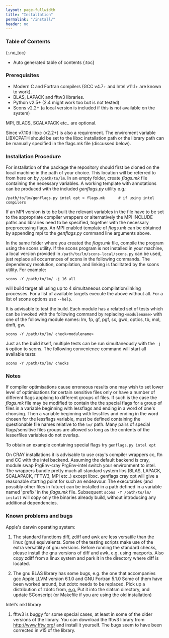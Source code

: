 ```yaml
---
layout: page-fullwidth
title: "Installation"
permalink: "/install/"
header: no
---
```


### Table of Contents
{:.no_toc}
*  Auto generated table of contents
{:toc}

### Prerequisites

+ Modern C and Fortran compilers (GCC v4.7+ and Intel v11.1+ are known to work).
+ BLAS, LAPACK and fftw3 libraries.
+ Python v2.5+ (2.4 might work too but is not tested)
+ Scons v2.2+ (a local version is included if this is not available on the system)

MPI, BLACS, SCALAPACK etc.. are optional.

Since v7.10d libxc (v2.2+) is also a requirement. The enviroment variable LIBXCPATH should be set to the libxc installation path or the library path can be manually specified in the flags.mk file (discussed below).

### Installation Procedure

For installation of the package the repository should first be cloned on the local machine in the path of your choice. This location will be referred to from here on by `/path/to/lm`. In an empty folder, create *flags.mk* file containing the necessary variables. A working template with annotations can be produced with the included *genflags.py* utility e.g.:

`/path/to/lm/genflags.py intel opt > flags.mk      # if using intel compilers`

If an MPI version is to be built the relevant variables in the file have to be set to the appropriate compiler wrappers or alternatively the MPI INCLUDE paths and libraries need to be specified, together with the necessary preprocessing flags. An MPI enabled template of *flags.mk* can be obtained by appending mpi to the *genflags.py* command line arguments above.

In the same folder where you created the *flags.mk* file, compile the program using the scons utility. If the scons program is not installed in your machine, a local version provided in `/path/to/lm/scons-local/scons.py` can be used, just replace all occurrences of scons in the following commands. The dependency resolution, compilation, and linking is facilitated by the scons utility. For example:

`scons -Y /path/to/lm/ -j 16 all`

will build target all using up to 4 simultaneous compilation/linking processes. For a list of available targets execute the above without all. For a list of scons options use `--help`.

It is advisable to test the build. Each module has a related set of tests which can be invoked with the following command by replacing `<modulename>` with one of the following  module names: lm, fp, gf, pgf, sx, gwd, optics, tb, mol, dmft, gw.

`scons -Y /path/to/lm/ check<modulename>`

Just as the build itself, multiple tests can be run simultaneously with the `-j N` option to scons. The following convenience command will start all available tests:

`scons -Y /path/to/lm/ checks`

### Notes

If compiler optimisations cause erroneous results one may wish to set lower level of optimisations for certain sensitive files only or have a number of different flags applying to different groups of files. If such is the case the *flags.mk* file may be modified to contain the the special flags for a group of files in a variable beginning with lessflags and ending in a word of one's choosing. Then a variable beginning with lessfiles and ending in the word chosen for the lessflags variable, must be defined containing the questionable file names relative to the `lm/` path. Many pairs of special flags/sensitive files groups are allowed so long as the contents of the lesserfiles variables do not overlap.

To obtain an example containing special flags try `genflags.py intel opt`

On CRAY installations it is advisable to use cray's compiler wrappers cc, ftn and CC with the intel backend. Assuming the default backend is cray, module swap PrgEnv-cray PrgEnv-intel switch your environment to intel. The wrappers bundle pretty much all standard system libs (BLAS, LAPACK, SCALAPACK, FFTW3, MPI etc..) except libxc. genflags cray opt will give a reasonable starting point for such an endeavour.
The executables (and possibly other files in future) can be installed in a path defined in a variable named 'prefix' in the *flags.mk* file. Subsequent `scons -Y /path/to/lm/ install` will copy only the binaries already build, without introducing any additional dependencies.

### Known problems and bugs

Apple's darwin operating system:

1. The standard functions diff, zdiff and awk are less versatile than the linux (gnu) equivalents. Some of the testing scripts make use of the extra versatility of gnu versions. Before running the standard checks, please install the gnu versions of diff and awk, e.g. using macports. Also copy zdiff from a linux system and park it in the directory where diff is located.

2. The gnu BLAS library has some bugs, e.g. the one that accompanies gcc Apple LLVM version 6.1.0 and GNU Fortran 5.1.0 Some of them have been worked around, but zdotc needs to be replaced. Pick up a distribution of zdotc from, [e.g.](http://www.netlib.org/lapack/explore-html/d6/db8/zdotc_8f_source.html) Put it into the slatsm directory, and update SConscript (or Makefile if you are using the old installation)

Intel's mkl library

1. fftw3 is buggy for some special cases, at least in some of the older versions of the library. You can download the fftw3 library from http://www.fftw.org/ and install it yourself. The bugs seem to have been corrected in v15 of the library.
